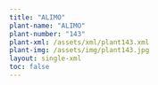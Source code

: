 ```yaml
---
title: "ALIMO"
plant-name: "ALIMO"
plant-number: "143"
plant-xml: /assets/xml/plant143.xml
plant-img: /assets/img/plant143.jpg
layout: single-xml
toc: false
---
```

